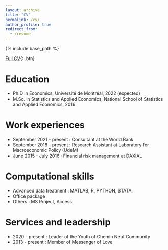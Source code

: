 ```yaml
---
layout: archive
title: "CV"
permalink: /cv/
author_profile: true
redirect_from:
  - /resume
---
```


{% include base_path %}

[Full CV](http://stephanendri.github.io/files/CV_Ndri_Academic.pdf){: .btn}


Education
======
* Ph.D in Economics, Université de Montréal, 2022 (expected)
* M.Sc. in Statistics and Applied Economics, National School of Statistics and Applied Economics, 2016

Work experiences
======
* September 2021 - present : Consultant at the World Bank
* September 2018 - present : Research Assistant at Laboratory for Macroeconomic Policy (UdeM)
* June 2015 - July 2016 : Financial risk management at DAXIAL 

Computational skills
======
* Advanced data treatment : MATLAB, R, PYTHON, STATA.
* Office package
* Others : MS Project, Access
  
Services and leadership
======
* 2020 - present : Leader of the Youth of Chemin Neuf Community
* 2013 - present : Member of Messenger of Love
